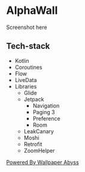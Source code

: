 # AlphaWall

Screenshot here

## Tech-stack

-   Kotlin
-   Coroutines
-   Flow
-   LiveData
-   Libraries
    -   Glide
    -   Jetpack
        -   Navigation
        -   Paging 3
        -   Preference
        -   Room
    -   LeakCanary
    -   Moshi
    -   Retrofit
    -   ZoomHelper

[Powered By Wallpaper Abyss](https://wall.alphacoders.com)
